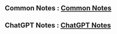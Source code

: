 <h2>
  Common Notes : <a href="https://namastedev.com/learn/namaste-frontend-system-design/cross-origin-resource-sharingcors-notes" target="_blank">Common Notes</a>
</h2>

<h2>
  ChatGPT Notes : <a href="https://chatgpt.com/share/6894dceb-2470-8006-a2bb-dc406321faa9" target="_blank">ChatGPT Notes</a>
</h2>